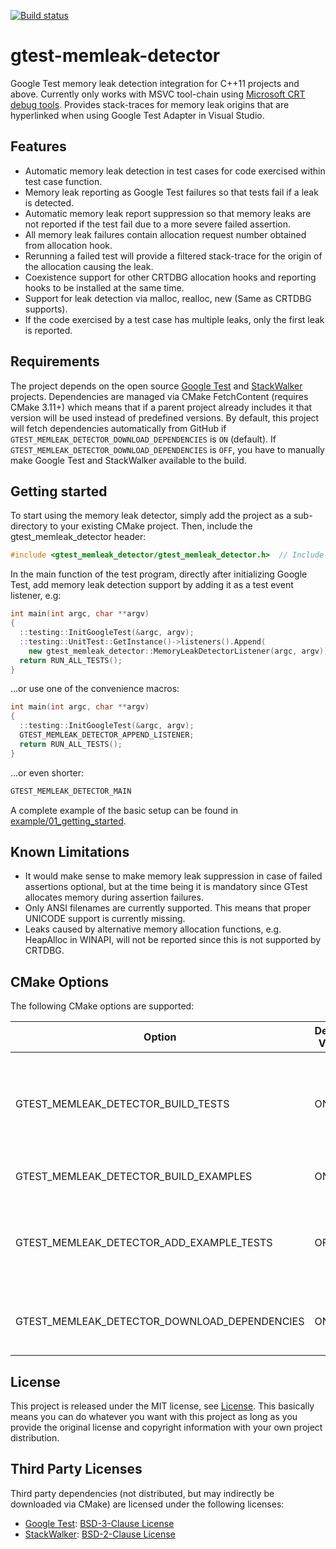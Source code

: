 [![Build status](https://ci.appveyor.com/api/projects/status/i7uqdte77kny1bge?svg=true)](https://ci.appveyor.com/project/ekcoh/gtest-memleak-detector)

# gtest-memleak-detector
Google Test memory leak detection integration for C++11 projects and above.
Currently only works with MSVC tool-chain using
[Microsoft CRT debug tools](https://docs.microsoft.com/en-us/visualstudio/debugger/crt-debugging-techniques?view=vs-2019).
Provides stack-traces for memory leak origins that are hyperlinked when using Google Test Adapter in Visual Studio.

## Features
- Automatic memory leak detection in test cases for code exercised within test case function.
- Memory leak reporting as Google Test failures so that tests fail if a leak is detected.
- Automatic memory leak report suppression so that memory leaks are not reported if the test fail due to a more severe failed assertion.
- All memory leak failures contain allocation request number obtained from allocation hook.
- Rerunning a failed test will provide a filtered stack-trace for the origin of the allocation causing the leak.
- Coexistence support for other CRTDBG allocation hooks and reporting hooks to be installed at the same time.
- Support for leak detection via malloc, realloc, new (Same as CRTDBG supports).
- If the code exercised by a test case has multiple leaks, only the first leak is reported.

## Requirements
The project depends on the open source [Google Test](https://github.com/google/googletest) and
[StackWalker](https://github.com/JochenKalmbach/StackWalker) projects. 
Dependencies are managed via CMake FetchContent (requires CMake 3.11+) which means that if a 
parent project already includes it that version will be used instead of predefined versions. 
By default, this project will fetch dependencies automatically from GitHub if 
`GTEST_MEMLEAK_DETECTOR_DOWNLOAD_DEPENDENCIES` is `ON` (default). 
If `GTEST_MEMLEAK_DETECTOR_DOWNLOAD_DEPENDENCIES` is `OFF`, you have to manually make 
Google Test and StackWalker available to the build.

## Getting started
To start using the memory leak detector, simply add the project as a sub-directory 
to your existing CMake project. Then, include the gtest_memleak_detector header:

```cpp
#include <gtest_memleak_detector/gtest_memleak_detector.h>  // Include memory leak detector
```

In the main function of the test program, directly after initializing Google Test, 
add memory leak detection support by adding it as a test event listener, e.g:

```cpp
int main(int argc, char **argv)
{
  ::testing::InitGoogleTest(&argc, argv);
  ::testing::UnitTest::GetInstance()->listeners().Append(
    new gtest_memleak_detector::MemoryLeakDetectorListener(argc, argv));
  return RUN_ALL_TESTS();
}
```
...or use one of the convenience macros:

```cpp
int main(int argc, char **argv)
{
  ::testing::InitGoogleTest(&argc, argv);
  GTEST_MEMLEAK_DETECTOR_APPEND_LISTENER;
  return RUN_ALL_TESTS();
}
```

...or even shorter:

```cpp
GTEST_MEMLEAK_DETECTOR_MAIN
```

A complete example of the basic setup can be found in 
[example/01_getting_started](example/01_getting_started).

## Known Limitations
- It would make sense to make memory leak suppression in case of failed assertions optional,
  but at the time being it is mandatory since GTest allocates memory during assertion failures.
- Only ANSI filenames are currently supported. This means that proper UNICODE support is currently missing.
- Leaks caused by alternative memory allocation functions, e.g. HeapAlloc in WINAPI, will not be reported since this is not supported by CRTDBG.

## CMake Options

The following CMake options are supported:

Option                                        | Default Value | Description
--------------------------------------------- | ------------- | ---------------------------------------------------------------------------------------------
GTEST_MEMLEAK_DETECTOR_BUILD_TESTS            | ON            | If `ON`, builds the verification test binaries and adds them as part of the CTest test suite. 
GTEST_MEMLEAK_DETECTOR_BUILD_EXAMPLES         | ON            | If `ON`, builds the example test binaries.
GTEST_MEMLEAK_DETECTOR_ADD_EXAMPLE_TESTS      | OFF           | If `ON`, includes example tests (some intentionally failing) as part of the CTest test suite. 
GTEST_MEMLEAK_DETECTOR_DOWNLOAD_DEPENDENCIES  | ON            | If `ON`, automatically fetches online third-party dependencies.

## License

This project is released under the MIT license, 
see [License](https://github.com/ekcoh/gtest-memleak-detector/blob/master/LICENSE).
This basically means you can do whatever you want with this project as long as you provide 
the original license and copyright information with your own project distribution.

## Third Party Licenses

Third party dependencies (not distributed, but may indirectly be downloaded via CMake) are licensed under the following licenses:
- [Google Test](https://github.com/google/googletest): [BSD-3-Clause License](https://github.com/google/googletest/blob/master/LICENSE)
- [StackWalker](https://github.com/JochenKalmbach/StackWalker): [BSD-2-Clause License](https://github.com/JochenKalmbach/StackWalker/blob/master/LICENSE)